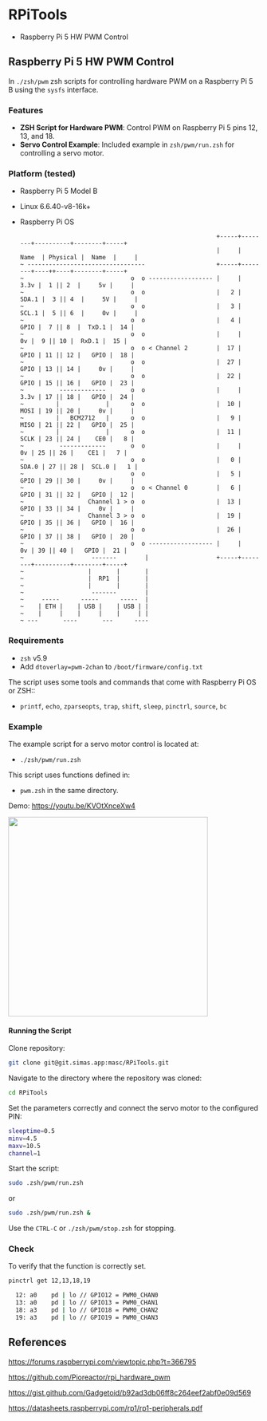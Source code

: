# RPiTools

- Raspberry Pi 5 HW PWM Control

## Raspberry Pi 5 HW PWM Control

In `./zsh/pwm` zsh scripts for controlling hardware PWM on a Raspberry Pi 5 B using the `sysfs` interface.

### Features
- **ZSH Script for Hardware PWM**: Control PWM on Raspberry Pi 5 pins 12, 13, and 18.
- **Servo Control Example**: Included example in `zsh/pwm/run.zsh` for controlling a servo motor.

### Platform (tested)
- Raspberry Pi 5 Model B
- Linux 6.6.40-v8-16k+
- Raspberry Pi OS


                                                             +-----+--------+----------+--------+-----+
                                                             |     |  Name  | Physical |  Name  |     |
      ~ ---------------------------------                    +-----+--------+----++----+--------+-----+
      ~                              o  o ------------------ |     |   3.3v |  1 || 2  |     5v |     |
      ~                              o  o                    |   2 |  SDA.1 |  3 || 4  |     5V |     |
      ~                              o  o                    |   3 |  SCL.1 |  5 || 6  |     0v |     |
      ~                              o  o                    |   4 |   GPIO |  7 || 8  |  TxD.1 |  14 |
      ~                              o  o                    |     |     0v |  9 || 10 |  RxD.1 |  15 |
      ~                              o  o < Channel 2        |  17 |   GPIO | 11 || 12 |   GPIO |  18 |
      ~                              o  o                    |  27 |   GPIO | 13 || 14 |     0v |     |
      ~                              o  o                    |  22 |   GPIO | 15 || 16 |   GPIO |  23 |
      ~          -------------       o  o                    |     |   3.3v | 17 || 18 |   GPIO |  24 |
      ~         |             |      o  o                    |  10 |   MOSI | 19 || 20 |     0v |     |
      ~         |   BCM2712   |      o  o                    |   9 |   MISO | 21 || 22 |   GPIO |  25 |
      ~         |             |      o  o                    |  11 |   SCLK | 23 || 24 |    CE0 |   8 |
      ~          -------------       o  o                    |     |     0v | 25 || 26 |    CE1 |   7 |
      ~                              o  o                    |   0 |  SDA.0 | 27 || 28 |  SCL.0 |   1 |
      ~                              o  o                    |   5 |   GPIO | 29 || 30 |     0v |     |
      ~                              o  o < Channel 0        |   6 |   GPIO | 31 || 32 |   GPIO |  12 |
      ~                  Channel 1 > o  o                    |  13 |   GPIO | 33 || 34 |     0v |     |
      ~                  Channel 3 > o  o                    |  19 |   GPIO | 35 || 36 |   GPIO |  16 |
      ~                              o  o                    |  26 |   GPIO | 37 || 38 |   GPIO |  20 |
      ~                              o  o ------------------ |     |     0v | 39 || 40 |   GPIO |  21 |
      ~                   -------        |                   +-----+--------+----------+--------+-----+
      ~                  |       |       |
      ~                  |  RP1  |       |
      ~                  |       |       |
      ~                   -------        |
      ~     -----      -----      -----  |
      ~    | ETH |    | USB |    | USB | |
      ~    |     |    |     |    |     | |
      ~ ---       ----       ---      ----

### Requirements
- `zsh` v5.9
- Add `dtoverlay=pwm-2chan` to `/boot/firmware/config.txt`

The script uses some tools and commands that come with Raspberry Pi OS or ZSH::
- `printf`, `echo`, `zparseopts`, `trap`, `shift`, `sleep`, `pinctrl`, `source`, `bc`

### Example
The example script for a servo motor control is located at:
- `./zsh/pwm/run.zsh`

This script uses functions defined in:
- `pwm.zsh` in the same directory.

Demo: https://youtu.be/KVOtXnceXw4

<div align="left">
      <a href="https://youtu.be/KVOtXnceXw4">
         <img src="https://img.youtube.com/vi/KVOtXnceXw4/0.jpg" style="width:400px;">
      </a>
</div>

#### Running the Script

Clone repository:
```bash
git clone git@git.simas.app:masc/RPiTools.git
```

Navigate to the directory where the repository was cloned:
```bash
cd RPiTools
```

Set the parameters correctly and connect the servo motor to the configured PIN:

```bash
sleeptime=0.5
minv=4.5
maxv=10.5
channel=1
```
 Start the script:

```bash
sudo .zsh/pwm/run.zsh
```
or
```bash
sudo .zsh/pwm/run.zsh &
```

Use the `CTRL-C` or `./zsh/pwm/stop.zsh` for stopping.

### Check

To verify that the function is correctly set.

```bash
pinctrl get 12,13,18,19

  12: a0    pd | lo // GPIO12 = PWM0_CHAN0
  13: a0    pd | lo // GPIO13 = PWM0_CHAN1
  18: a3    pd | lo // GPIO18 = PWM0_CHAN2
  19: a3    pd | lo // GPIO19 = PWM0_CHAN3
```

## References

https://forums.raspberrypi.com/viewtopic.php?t=366795

https://github.com/Pioreactor/rpi_hardware_pwm

https://gist.github.com/Gadgetoid/b92ad3db06ff8c264eef2abf0e09d569

https://datasheets.raspberrypi.com/rp1/rp1-peripherals.pdf